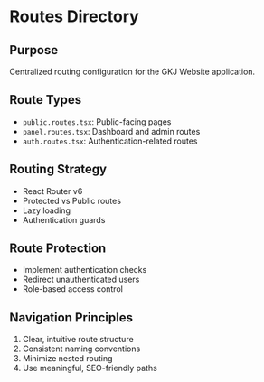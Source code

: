 # Routes Directory

## Purpose
Centralized routing configuration for the GKJ Website application.

## Route Types
- `public.routes.tsx`: Public-facing pages
- `panel.routes.tsx`: Dashboard and admin routes
- `auth.routes.tsx`: Authentication-related routes

## Routing Strategy
- React Router v6
- Protected vs Public routes
- Lazy loading
- Authentication guards

## Route Protection
- Implement authentication checks
- Redirect unauthenticated users
- Role-based access control

## Navigation Principles
1. Clear, intuitive route structure
2. Consistent naming conventions
3. Minimize nested routing
4. Use meaningful, SEO-friendly paths
